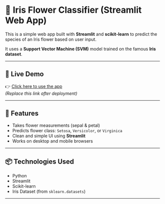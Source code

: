 # 🌸 Iris Flower Classifier (Streamlit Web App)

This is a simple web app built with **Streamlit** and **scikit-learn** to predict the species of an Iris flower based on user input.

It uses a **Support Vector Machine (SVM)** model trained on the famous **Iris dataset**.

---

## 🚀 Live Demo

👉 [Click here to use the app](https://iris-webapp-5w9prsbyotcgfv52qg7ag3.streamlit.app/)  
*(Replace this link after deployment)*

---

## 🧠 Features

- Takes flower measurements (sepal & petal)
- Predicts flower class: `Setosa`, `Versicolor`, or `Virginica`
- Clean and simple UI using **Streamlit**
- Works on desktop and mobile browsers

---

## 📦 Technologies Used

- Python
- Streamlit
- Scikit-learn
- Iris Dataset (from `sklearn.datasets`)

---
